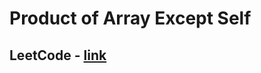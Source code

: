 # Product of Array Except Self
## LeetCode - [link](https://leetcode.com/problems/product-of-array-except-self/)